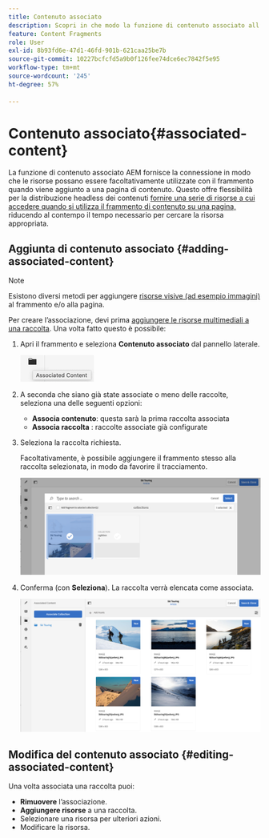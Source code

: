 ```yaml
---
title: Contenuto associato
description: Scopri in che modo la funzione di contenuto associato all’AEM fornisce la connessione in modo che le risorse possano essere facoltativamente utilizzate con il frammento quando viene aggiunto a una pagina di contenuto, aggiungendo ulteriore flessibilità alla distribuzione di contenuti headless.
feature: Content Fragments
role: User
exl-id: 8b93fd6e-47d1-46fd-901b-621caa25be7b
source-git-commit: 10227bcfcfd5a9b0f126fee74dce6ec7842f5e95
workflow-type: tm+mt
source-wordcount: '245'
ht-degree: 57%

---
```


# Contenuto associato{#associated-content}

La funzione di contenuto associato AEM fornisce la connessione in modo che le risorse possano essere facoltativamente utilizzate con il frammento quando viene aggiunto a una pagina di contenuto. Questo offre flessibilità per la distribuzione headless dei contenuti [fornire una serie di risorse a cui accedere quando si utilizza il frammento di contenuto su una pagina,](/help/sites-authoring/content-fragments.md#using-associated-content) riducendo al contempo il tempo necessario per cercare la risorsa appropriata.

## Aggiunta di contenuto associato {#adding-associated-content}

>[!NOTE]
>
>Esistono diversi metodi per aggiungere [risorse visive (ad esempio immagini)](/help/assets/content-fragments/content-fragments.md#fragments-with-visual-assets) al frammento e/o alla pagina.

Per creare l’associazione, devi prima [aggiungere le risorse multimediali a una raccolta](/help/assets/manage-collections.md). Una volta fatto questo è possibile:

1. Apri il frammento e seleziona **Contenuto associato** dal pannello laterale.

   ![Contenuto associato](assets/cfm-assoc-content-01.png)

1. A seconda che siano già state associate o meno delle raccolte, seleziona una delle seguenti opzioni:

   * **Associa contenuto**: questa sarà la prima raccolta associata
   * **Associa raccolta** : raccolte associate già configurate

1. Seleziona la raccolta richiesta.

   Facoltativamente, è possibile aggiungere il frammento stesso alla raccolta selezionata, in modo da favorire il tracciamento.

   ![Seleziona la raccolta](assets/cfm-assoc-content-02.png)

1. Conferma (con **Seleziona**). La raccolta verrà elencata come associata.

   ![cfm-6420-05](assets/cfm-assoc-content-03.png)

## Modifica del contenuto associato {#editing-associated-content}

Una volta associata una raccolta puoi:

* **Rimuovere** l’associazione.
* **Aggiungere risorse** a una raccolta.
* Selezionare una risorsa per ulteriori azioni.
* Modificare la risorsa.
